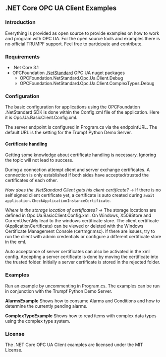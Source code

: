 ## .NET Core OPC UA Client Examples

### Introduction
Everything is provided as open source to provide examples on how to work and program with OPC UA. For the open source tools and examples there is no official TRUMPF support. Feel free to participate and contribute.

### Requirements
- .Net Core 3.1
- OPCFoundation [.NetStandard](https://github.com/OPCFoundation/UA-.NETStandard) OPC UA nuget packages
    - OPCFoundation.NetStandard.Opc.Ua.Client.Debug
    - OPCFoundation.NetStandard.Opc.Ua.Client.ComplexTypes.Debug

### Configuration

The basic configuration for applications using the OPCFoundation .NetStandard SDK is done within the Config.xml file of the application. Here it is Opc.Ua.BasicClient.Config.xml. 

The server endpoint is configured in Program.cs via the endpointURL. The default URL is the setting for the Trumpf Python Demo Server.

#### Certificate handling
Getting some knowledge about certificate handling is necessary. Ignoring the topic will not lead to success.

During a connection attempt client and server exchange certificates. A connection is only established if both sides  have accepted/trusted the certificates of each other.

*How does the .NetStandard Client gets his client certificate?*
-> If there is no self signed client certificate yet, a certificate is auto created during ```await application.CheckApplicationInstanceCertificate```. 

*Where is the storage location of certificates?*
-> The storage locations are defined in Opc.Ua.BasicClient.Config.xml. On Windows, X509Store and CurrentUser\My lead to the windows certificate store. The client certificate (ApplicationCertificate) can be viewed or deleted with the Windows Certificate Management Console (certmgr.msc). If there are issues, try to run the client with admin credentials or configure a different certificate store in the xml. 

Auto acceptance of server certificates can also be activated in the xml config. Accepting a server certificate is done by moving the certificate into the trusted folder. Initially a server certificate is stored in the rejected folder.

### Examples

Run an example by uncommenting in Program.cs. The examples can be run in conjunction with the Trumpf Python Demo Server.

**AlarmsExample**
Shows how to consume Alarms and Conditions and how to determine the currently pending alarms.

**ComplexTypeExample**
Shows how to read items with complex data types using the complex type system.


### License
The .NET Core OPC UA Client examples are licensed under the MIT License.
